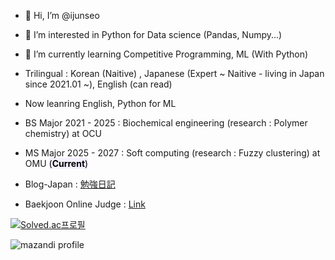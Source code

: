 - 👋 Hi, I’m @ijunseo
- 👀 I’m interested in Python for Data science (Pandas, Numpy...)
- 🌱 I’m currently learning Competitive Programming, ML (With Python)
- Trilingual : Korean (Naitive) , Japanese (Expert ~ Naitive - living in Japan since 2021.01 ~), English (can read)
- Now leanring English, Python for ML
- BS Major 2021 - 2025 : Biochemical engineering (research : Polymer chemistry) at OCU
- MS Major 2025 - 2027 : Soft computing (research : Fuzzy clustering) at OMU <mark style='background-color: #f5f0ff'>  (**Current**)</mark>

- Blog-Japan : [勉強日記](https://junseo1234551.hatenablog.com/)

- Baekjoon Online Judge : [Link](https://solved.ac/profile/wer3350)

 

[![Solved.ac프로필](http://mazassumnida.wtf/api/v2/generate_badge?boj=wer3350)](https://solved.ac/wer3350)

![mazandi profile](http://mazandi.herokuapp.com/api?handle=wer3350&theme=cold)
<!---
ijunseo/ijunseo is a ✨ special ✨ repository because its `README.md` (this file) appears on your GitHub profile.
You can click the Preview link to take a look at your changes.
--->
